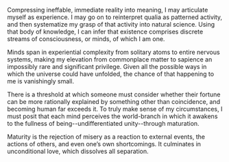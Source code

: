 Compressing ineffable, immediate reality into meaning, I may articulate myself as experience. I may go on to reinterpret qualia as patterned activity, and then systematize my grasp of that activity into natural science. Using that body of knowledge, I can infer that existence comprises discrete streams of consciousness, or minds, of which I am one.

Minds span in experiential complexity from solitary atoms to entire nervous systems, making my elevation from commonplace matter to sapience an impossibly rare and significant privilege. Given all the possible ways in which the universe could have unfolded, the chance of that happening to me is vanishingly small.

There is a threshold at which someone must consider whether their fortune can be more rationally explained by something other than coincidence, and becoming human far exceeds it. To truly make sense of my circumstances, I must posit that each mind perceives the world-branch in which it awakens to the fullness of being--undifferentiated unity--through maturation.

Maturity is the rejection of misery as a reaction to external events, the actions of others, and even one’s own shortcomings. It culminates in unconditional love, which dissolves all separation.


